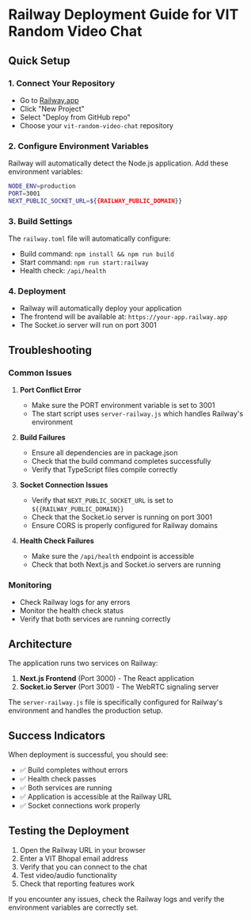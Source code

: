 # Railway Deployment Guide for VIT Random Video Chat

## Quick Setup

### 1. Connect Your Repository
- Go to [Railway.app](https://railway.app)
- Click "New Project"
- Select "Deploy from GitHub repo"
- Choose your `vit-random-video-chat` repository

### 2. Configure Environment Variables
Railway will automatically detect the Node.js application. Add these environment variables:

```bash
NODE_ENV=production
PORT=3001
NEXT_PUBLIC_SOCKET_URL=${{RAILWAY_PUBLIC_DOMAIN}}
```

### 3. Build Settings
The `railway.toml` file will automatically configure:
- Build command: `npm install && npm run build`
- Start command: `npm run start:railway`
- Health check: `/api/health`

### 4. Deployment
- Railway will automatically deploy your application
- The frontend will be available at: `https://your-app.railway.app`
- The Socket.io server will run on port 3001

## Troubleshooting

### Common Issues

1. **Port Conflict Error**
   - Make sure the PORT environment variable is set to 3001
   - The start script uses `server-railway.js` which handles Railway's environment

2. **Build Failures**
   - Ensure all dependencies are in package.json
   - Check that the build command completes successfully
   - Verify that TypeScript files compile correctly

3. **Socket Connection Issues**
   - Verify that `NEXT_PUBLIC_SOCKET_URL` is set to `${{RAILWAY_PUBLIC_DOMAIN}}`
   - Check that the Socket.io server is running on port 3001
   - Ensure CORS is properly configured for Railway domains

4. **Health Check Failures**
   - Make sure the `/api/health` endpoint is accessible
   - Check that both Next.js and Socket.io servers are running

### Monitoring

- Check Railway logs for any errors
- Monitor the health check status
- Verify that both services are running correctly

## Architecture

The application runs two services on Railway:
1. **Next.js Frontend** (Port 3000) - The React application
2. **Socket.io Server** (Port 3001) - The WebRTC signaling server

The `server-railway.js` file is specifically configured for Railway's environment and handles the production setup.

## Success Indicators

When deployment is successful, you should see:
- ✅ Build completes without errors
- ✅ Health check passes
- ✅ Both services are running
- ✅ Application is accessible at the Railway URL
- ✅ Socket connections work properly

## Testing the Deployment

1. Open the Railway URL in your browser
2. Enter a VIT Bhopal email address
3. Verify that you can connect to the chat
4. Test video/audio functionality
5. Check that reporting features work

If you encounter any issues, check the Railway logs and verify the environment variables are correctly set.